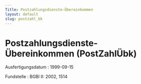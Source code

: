 ```yaml
---
Title: Postzahlungsdienste-Übereinkommen
layout: default
slug: postzahl_bk
---
```


# Postzahlungsdienste-Übereinkommen (PostZahlÜbk)

Ausfertigungsdatum
:   1999-09-15

Fundstelle
:   BGBl II: 2002, 1514

